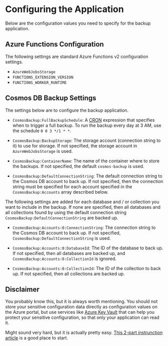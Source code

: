 Configuring the Application
===========================

Below are the configuration values you need to specify for the backup application.

Azure Functions Configuration
-----------------------------

The following settings are standard Azure Functions v2 configuration settings.

- `AzureWebJobsStorage`
- `FUNCTIONS_EXTENSION_VERSION`
- `FUNCTIONS_WORKER_RUNTIME`


Cosmos DB Backup Settings
-------------------------

The settings below are to configure the backup application.

- `CosmosBackup:FullBackupSchedule`: A [CRON](https://docs.microsoft.com/en-us/azure/azure-functions/functions-bindings-timer#cron-expressions) expression that specifies when to trigger a full backup. To run the backup every day at 3 AM, use the schedule `0 0 3 */1 * *`.
  
- `CosmosBackup:BackupStorage`: The storage account (connection string to it) to use for storage. If not specified, the storage account in `AzureWebJobsStorage` is used.
  
- `CosmosBackup:ContainerName`: The name of the container where to store the backups. If not specified, the default `cosmos-backup` is used.
  
- `CosmosBackup:DefaultConnectionString`: The default connection string to the Cosmos DB account to back up. If not specified, then the connection string must be specified for each account specified in the `CosmosBackup:Accounts` array described below.

The following settings are added for each database and / or collection you want to include in the backup. If none are specified, then all databases and all collections found by using the default connection string `CosmosBackup:DefaultConnectionString` are backed up.

- `CosmosBackup:Accounts:0:ConnectionString`: The connection string to the Cosmos DB account to back up. If not specified, `CosmosBackup:DefaultConnectionString` is used.
  
- `CosmosBackup:Accounts:0:DatabaseId`: The ID of the database to back up. If not specified, then all databases are backed up, and `CosmosBackup:Accounts:0:CollectionId` is ignored.
  
- `CosmosBackup:Accounts:0:CollectionId`: The ID of the collection to back up. If not specified, then all collections are backed up.


Disclaimer
----------

You probably know this, but it is always worth mentioning. You should not store your sensitive configuration data directly as configuration values on the Azure portal, but use services like [Azure Key Vault](https://azure.microsoft.com/en-us/services/key-vault/) that can help you protect your sensitive configuration, so that only your application can read it.

Might sound very hard, but it is actually pretty easy. [This 2-part instrunction article](https://microsoft.github.io/AzureTipsAndTricks/blog/tip180.html) is a good place to start.